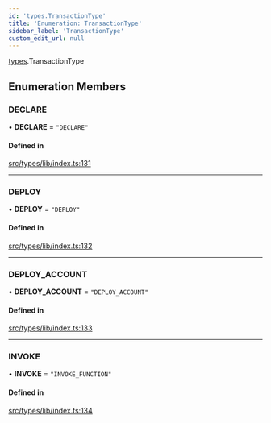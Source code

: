 ```yaml
---
id: 'types.TransactionType'
title: 'Enumeration: TransactionType'
sidebar_label: 'TransactionType'
custom_edit_url: null
---
```


[types](../namespaces/types.md).TransactionType

## Enumeration Members

### DECLARE

• **DECLARE** = `"DECLARE"`

#### Defined in

[src/types/lib/index.ts:131](https://github.com/0xs34n/starknet.js/blob/v5.19.5/src/types/lib/index.ts#L131)

---

### DEPLOY

• **DEPLOY** = `"DEPLOY"`

#### Defined in

[src/types/lib/index.ts:132](https://github.com/0xs34n/starknet.js/blob/v5.19.5/src/types/lib/index.ts#L132)

---

### DEPLOY_ACCOUNT

• **DEPLOY_ACCOUNT** = `"DEPLOY_ACCOUNT"`

#### Defined in

[src/types/lib/index.ts:133](https://github.com/0xs34n/starknet.js/blob/v5.19.5/src/types/lib/index.ts#L133)

---

### INVOKE

• **INVOKE** = `"INVOKE_FUNCTION"`

#### Defined in

[src/types/lib/index.ts:134](https://github.com/0xs34n/starknet.js/blob/v5.19.5/src/types/lib/index.ts#L134)
